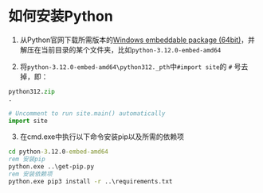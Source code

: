 # 如何安装Python

1. 从Python官网下载所需版本的[Windows embeddable package (64bit)](https://www.python.org/downloads/windows/)，并解压在当前目录的某个文件夹，比如`python-3.12.0-embed-amd64`


2. 将`python-3.12.0-embed-amd64\python312._pth`中`#import site`的 `#` 号去掉，即：

```python
python312.zip
.

# Uncomment to run site.main() automatically
import site
```

3. 在cmd.exe中执行以下命令安装pip以及所需的依赖项

```bat
cd python-3.12.0-embed-amd64
rem 安装pip
python.exe ..\get-pip.py
rem 安装依赖项
python.exe pip3 install -r ..\requirements.txt
```